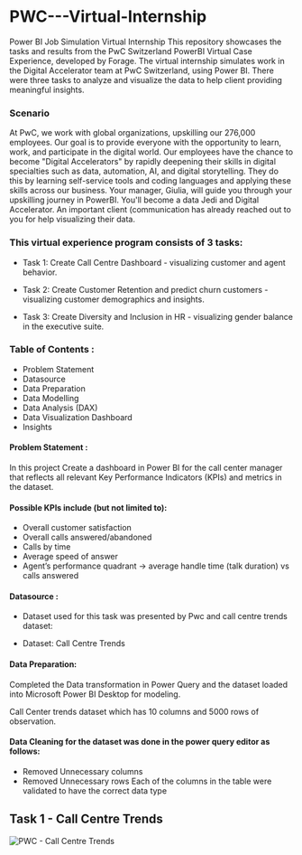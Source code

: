 # PWC---Virtual-Internship
Power BI Job Simulation Virtual Internship
This repository showcases the tasks and results from the PwC Switzerland PowerBI Virtual Case Experience, developed by Forage. The virtual internship simulates work in the Digital Accelerator team at PwC Switzerland, using Power BI. There were three tasks to analyze and visualize the data to help client providing meaningful insights. 

 ### Scenario

At PwC, we work with global organizations, upskilling our 276,000 employees. Our goal is to provide everyone with the opportunity to learn, work, and participate in the digital world. Our employees have the chance to become "Digital Accelerators" by rapidly deepening their skills in digital specialties such as data, automation, AI, and digital storytelling. They do this by learning self-service tools and coding languages and applying these skills across our business. Your manager, Giulia, will guide you through your upskilling journey in PowerBI. You'll become a data Jedi and Digital Accelerator. An important client (communication has already reached out to you for help visualizing their data.

### This virtual experience program consists of 3 tasks:

- Task 1: Create Call Centre Dashboard - visualizing customer and agent behavior.

- Task 2: Create Customer Retention and predict churn customers - visualizing customer demographics and insights.

- Task 3: Create Diversity and Inclusion in HR - visualizing gender balance in the executive suite.
### Table of Contents :

- Problem Statement
- Datasource
- Data Preparation
- Data Modelling
- Data Analysis (DAX)
- Data Visualization Dashboard
- Insights
#### Problem Statement :
In this project Create a dashboard in Power BI for the call center manager that reflects all relevant Key Performance Indicators (KPIs) and metrics in the dataset.

#### Possible KPIs include (but not limited to):

- Overall customer satisfaction
- Overall calls answered/abandoned
- Calls by time
- Average speed of answer
- Agent’s performance quadrant -> average handle time (talk duration) vs calls answered
#### Datasource :
- Dataset used for this task was presented by Pwc and call centre trends dataset:

- Dataset: Call Centre Trends

#### Data Preparation:
Completed the Data transformation in Power Query and the dataset loaded into Microsoft Power BI Desktop for modeling.

Call Center trends dataset which has 10 columns and 5000 rows of observation.

#### Data Cleaning for the dataset was done in the power query editor as follows:

- Removed Unnecessary columns
- Removed Unnecessary rows
Each of the columns in the table were validated to have the correct data type

## Task 1 - Call Centre Trends
![PWC - Call Centre Trends](https://github.com/mdilshad7478/PWC---Virtual-Internship-/assets/157358118/6d2f3f10-e265-4b14-a7e8-ae4abaec8175)


  











